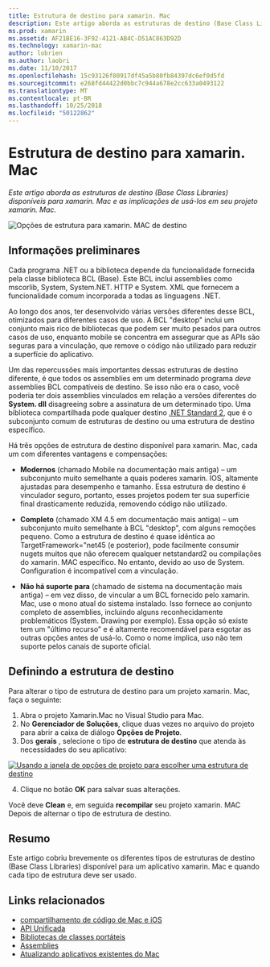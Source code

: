 ```yaml
---
title: Estrutura de destino para xamarin. Mac
description: Este artigo aborda as estruturas de destino (Base Class Libraries) disponíveis para xamarin. Mac e as implicações de usá-los em seu projeto xamarin. Mac.
ms.prod: xamarin
ms.assetid: AF21BE16-3F92-4121-AB4C-D51AC863D92D
ms.technology: xamarin-mac
author: lobrien
ms.author: laobri
ms.date: 11/10/2017
ms.openlocfilehash: 15c93126f80917df45a5b80fb84397dc6ef0d5fd
ms.sourcegitcommit: e268fd44422d0bbc7c944a678e2cc633a0493122
ms.translationtype: MT
ms.contentlocale: pt-BR
ms.lasthandoff: 10/25/2018
ms.locfileid: "50122862"
---
```

# <a name="target-framework-for-xamarinmac"></a>Estrutura de destino para xamarin. Mac

_Este artigo aborda as estruturas de destino (Base Class Libraries) disponíveis para xamarin. Mac e as implicações de usá-los em seu projeto xamarin. Mac._

![Opções de estrutura para xamarin. MAC de destino](target-framework-images/select-target.png "opções de estrutura para xamarin. MAC de destino")

## <a name="background"></a>Informações preliminares

Cada programa .NET ou a biblioteca depende da funcionalidade fornecida pela classe biblioteca BCL (Base). Este BCL inclui assemblies como mscorlib, System, System.NET. HTTP e System. XML que fornecem a funcionalidade comum incorporada a todas as linguagens .NET.

Ao longo dos anos, ter desenvolvido várias versões diferentes desse BCL, otimizados para diferentes casos de uso. A BCL "desktop" inclui um conjunto mais rico de bibliotecas que podem ser muito pesados para outros casos de uso, enquanto mobile se concentra em assegurar que as APIs são seguras para a vinculação, que remove o código não utilizado para reduzir a superfície do aplicativo.

Um das repercussões mais importantes dessas estruturas de destino diferente, é que todos os assemblies em um determinado programa *deve* assemblies BCL compatíveis de destino. Se isso não era o caso, você poderia ter dois assemblies vinculados em relação a versões diferentes do **System. dll** disagreeing sobre a assinatura de um determinado tipo. Uma biblioteca compartilhada pode qualquer destino [.NET Standard 2](https://blog.xamarin.com/share-code-net-standard-2-0/), que é o subconjunto comum de estruturas de destino ou uma estrutura de destino específico.

Há três opções de estrutura de destino disponível para xamarin. Mac, cada um com diferentes vantagens e compensações:

- **Modernos** (chamado Mobile na documentação mais antiga) – um subconjunto muito semelhante a quais poderes xamarin. IOS, altamente ajustadas para desempenho e tamanho. Essa estrutura de destino é vinculador seguro, portanto, esses projetos podem ter sua superfície final drasticamente reduzida, removendo código não utilizado.

- **Completo** (chamado XM 4.5 em documentação mais antiga) – um subconjunto muito semelhante à BCL "desktop", com alguns remoções pequeno. Como a estrutura de destino é quase idêntica ao TargetFramework="net45 (e posterior), pode facilmente consumir nugets muitos que não oferecem qualquer netstandard2 ou compilações do xamarin. MAC específico. No entanto, devido ao uso de System. Configuration é incompatível com a vinculação.

- **Não há suporte para** (chamado de sistema na documentação mais antiga) – em vez disso, de vincular a um BCL fornecido pelo xamarin. Mac, use o mono atual do sistema instalado. Isso fornece ao conjunto completo de assemblies, incluindo alguns reconhecidamente problemáticos (System. Drawing por exemplo). Essa opção só existe tem um "último recurso" e é altamente recomendável para esgotar as outras opções antes de usá-lo. Como o nome implica, uso não tem suporte pelos canais de suporte oficial.

## <a name="setting-the-target-framework"></a>Definindo a estrutura de destino

Para alterar o tipo de estrutura de destino para um projeto xamarin. Mac, faça o seguinte:

1. Abra o projeto Xamarin.Mac no Visual Studio para Mac.
2. No **Gerenciador de Soluções**, clique duas vezes no arquivo do projeto para abrir a caixa de diálogo **Opções de Projeto**.
3. Dos **gerais** , selecione o tipo de **estrutura de destino** que atenda às necessidades do seu aplicativo:

  [![Usando a janela de opções de projeto para escolher uma estrutura de destino](target-framework-images/select-target-full.png "usando a janela de opções de projeto para escolher uma estrutura de destino")](target-framework-images/select-target-full-large.png#lightbox)

4. Clique no botão **OK** para salvar suas alterações.

Você deve **Clean** e, em seguida **recompilar** seu projeto xamarin. MAC Depois de alternar o tipo de estrutura de destino.

## <a name="summary"></a>Resumo

Este artigo cobriu brevemente os diferentes tipos de estruturas de destino (Base Class Libraries) disponível para um aplicativo xamarin. Mac e quando cada tipo de estrutura deve ser usado.


## <a name="related-links"></a>Links relacionados

- [compartilhamento de código de Mac e iOS](~/cross-platform/macios/index.md)
- [API Unificada](~/cross-platform/macios/unified/index.md)
- [Bibliotecas de classes portáteis](~/cross-platform/app-fundamentals/pcl.md)
- [Assemblies](~/cross-platform/internals/available-assemblies.md)
- [Atualizando aplicativos existentes do Mac](~/cross-platform/macios/unified/updating-mac-apps.md)
